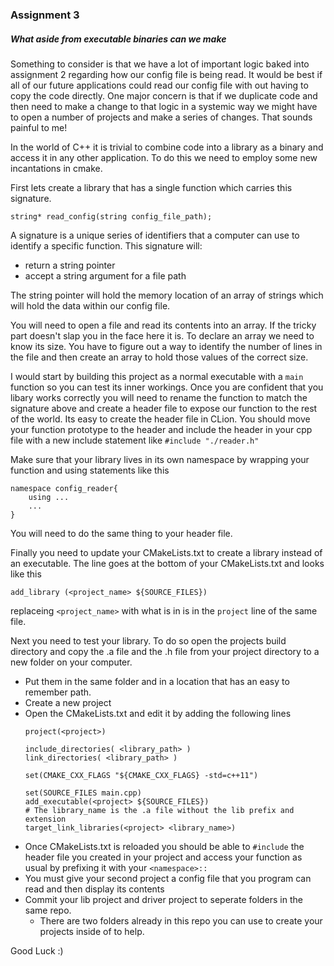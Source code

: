 ### Assignment 3
##### What aside from executable binaries can we make
Something to consider is that we have a lot of important logic baked into assignment 2 regarding how our config file is being read. 
It would be best if all of our future applications could read our config file with out having to copy the code directly. One major concern
is that if we duplicate code and then need to make a change to that logic in a systemic way we might have to open a number of projects and
make a series of changes. That sounds painful to me!

In the world of C++ it is trivial to combine code into a library as a binary and access it in any other application. To do this we need to 
employ some new incantations in cmake.

First lets create a library that has a single function which carries this signature.
```
string* read_config(string config_file_path);
```
A signature is a unique series of identifiers that a computer can use to identify a specific function. This signature will:
- return a string pointer
- accept a string argument for a file path

The string pointer will hold the memory location of an array of strings which will hold the data within our config file.

You will need to open a file and read its contents into an array. If the tricky part doesn't slap you in the face here it is. To declare an
array we need to know its size. You have to figure out a way to identify the number of lines in the file and then create an array to hold
those values of the correct size.

I would start by building this project as a normal executable with a `main` function so you can test its inner workings. Once you are confident
that you libary works correctly you will need to rename the function to match the signature above and create a header file to expose our
function to the rest of the world. Its easy to create the header file in CLion. You should move your function prototype to the header and
include the header in your cpp file with a new include statement like `#include "./reader.h"`

Make sure that your library lives in its own namespace by wrapping your function and using statements like this
```
namespace config_reader{
	using ...
	...
}
```
You will need to do the same thing to your header file.

Finally you need to update your CMakeLists.txt to create a library instead of an executable. The line goes at the bottom of your CMakeLists.txt
and looks like this
```
add_library (<project_name> ${SOURCE_FILES})
```
replaceing `<project_name>` with what is in is in the `project` line of the same file.

Next you need to test your library. To do so open the projects build directory and copy the .a file and the .h file from your project directory
to a new folder on your computer.
- Put them in the same folder and in a location that has an easy to remember path.
- Create a new project
- Open the CMakeLists.txt and edit it by adding the following lines
  ```
  project(<project>)

  include_directories( <library_path> )
  link_directories( <library_path> )

  set(CMAKE_CXX_FLAGS "${CMAKE_CXX_FLAGS} -std=c++11")

  set(SOURCE_FILES main.cpp)
  add_executable(<project> ${SOURCE_FILES})
  # The library_name is the .a file without the lib prefix and extension
  target_link_libraries(<project> <library_name>)
  ```
- Once CMakeLists.txt is reloaded you should be able to `#include` the header file you created in your project and access your function as usual
by prefixing it with your `<namespace>::`
- You must give your second project a config file that you program can read and then display its contents
- Commit your lib project and driver project to seperate folders in the same repo.
  - There are two folders already in this repo you can use to create your projects inside of to help.

Good Luck :)